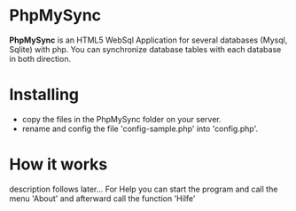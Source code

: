 PhpMySync 
===================== 
**PhpMySync** is an HTML5 WebSql Application for several databases (Mysql, Sqlite) with php. You can synchronize database tables with each database in both direction.

Installing
==========

- copy the files in the PhpMySync folder on your server.  
- rename and config the file 'config-sample.php' into 'config.php'.

How it works
==========

description follows later...
For Help you can start the program and call the menu 'About' and afterward call the function 'Hilfe'


